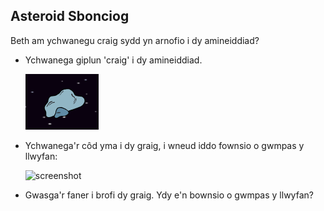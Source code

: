 ## Asteroid Sbonciog

Beth am ychwanegu craig sydd yn arnofio i dy amineiddiad?

+ Ychwanega giplun 'craig' i dy amineiddiad.

	![screenshot](images/space-rock-sprite.png)

+ Ychwanega'r côd yma i dy graig, i wneud iddo fownsio o gwmpas y llwyfan:

	![screenshot](space-turn-earth.png)

+ Gwasga'r faner i brofi dy graig. Ydy e'n bownsio o gwmpas y llwyfan?
